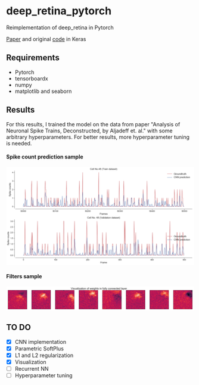 # deep_retina_pytorch
Reimplementation of deep_retina in Pytorch

[Paper](https://arxiv.org/abs/1702.01825) and original [code](https://github.com/baccuslab/deep-retina) in Keras

## Requirements
* Pytorch
* tensorboardx
* numpy
* matplotlib and seaborn

## Results
For this results, I trained the model on the data from paper "Analysis of Neuronal Spike Trains, Deconstructed, by Aljadeff et. al." with some arbitrary hyperparameters. For better results, more hyperparameter tuning is needed.

#### Spike count prediction sample
![Spike count prediction sample](https://github.com/bmeatayi/deep_retina_pytorch/blob/dev/images/spike_cnt_pred.png)


#### Filters sample
![Filters sample](https://github.com/bmeatayi/deep_retina_pytorch/blob/dev/images/filter_sample.png)


## TO DO
- [x] CNN implementation
- [x] Parametric SoftPlus
- [x] L1 and L2 regularization
- [x] Visualization
- [ ] Recurrent NN
- [ ] Hyperparameter tuning
